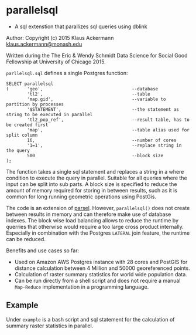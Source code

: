 # parallelsql
* A sql extenstion that parallizes sql queries using dblink

Author: Copyright (c) 2015 Klaus Ackermann <klaus.ackermann@monash.edu>

Written during the The Eric & Wendy Schmidt Data Science for Social Good Fellowship at University of Chicago 2015.

`parllelsql.sql` defines a single Postgres function:

	SELECT parallelsql
	(       'geo',                                  --database
	        'tl2',                          		--table
	        'map.gid',                              --variable to partition by processes    
	        '$STATEMENT',                           --the statement as string to be executed in parallel 
	        'tl2_pop_ref',                  		--result table, has to be created first
	        'map',                                  --table alias used for split column
	        16,                                     --number of cores
	        '1=1',                                  --replace string in the query
	        500                                     --block size
	); 


The function takes a single sql statement and replaces a string in a where condition to execute the query in parallel. Suitable for all queries where the input can be split into sub parts. A block size is specified to reduce the amount of memory required for storing in between results, such as it is common for long running geometric operations using PostGis.

The code is an extension of [parsel](https://gist.github.com/mjgleaso/8031067). However, `parallelsql()` does not create between results in memory and can therefore make use of database indexes. The block wise load balancing allows to reduce the runtime by querries that otherwise would require a too large cross product internally. Especially in combination with the Postgres  `LATERAL` join feature, the runtime can be reduced.

Benefits and use cases so far:
* Used on Amazon AWS Postgres instance with 28 cores and PostGIS for distance calculation between 4 Million and 50000 georeferenced points.
* Calculation of raster summary statistics for world wide population data.
* Can be run directly from a shell script and does not require a manual `Map-Reduce` implementation in a programming language.

## Example

Under `example` is a bash script and sql statement for the calculation of summary raster statistics in parallel.
